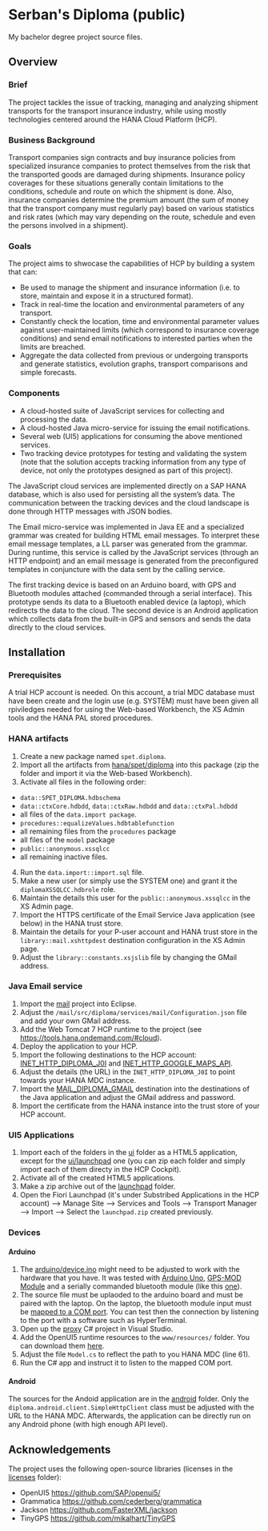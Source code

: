 # Serban's Diploma (public) 
My bachelor degree project source files.

## Overview
### Brief
The project tackles the issue of tracking, managing and analyzing shipment transports for the transport insurance industry, while using mostly technologies centered around the HANA Cloud Platform (HCP).

### Business Background
Transport companies sign contracts and buy insurance policies from specialized insurance companies to protect themselves from the risk that the transported goods are damaged during shipments. Insurance policy coverages for these situations generally contain limitations to the conditions, schedule and route on which the shipment is done. Also, insurance companies determine the premium amount (the sum of money that the transport company must regularly pay) based on various statistics and risk rates (which may vary depending on the route, schedule and even the persons involved in a shipment). 

### Goals
The project aims to shwocase the capabilities of HCP by building a system that can:
+	Be used to manage the shipment and insurance information (i.e. to store, maintain and expose it in a structured format).
+	Track in real-time the location and environmental parameters of any transport.
+	Constantly check the location, time and environmental parameter values against user-maintained limits (which correspond to insurance coverage conditions) and send email notifications to interested parties when the limits are breached.   
+	Aggregate the data collected from previous or undergoing transports and generate statistics, evolution graphs, transport comparisons and simple forecasts.

### Components
+ A cloud-hosted suite of JavaScript services for collecting and processing the data.
+ A cloud-hosted Java micro-service for issuing the email notifications.
+ Several web (UI5) applications for consuming the above mentioned services.
+ Two tracking device prototypes for testing and validating the system (note that the solution accepts tracking information from any type of device, not only the prototypes designed as part of this project).

The JavaScript cloud services are implemented directly on a SAP HANA database, which is also used for persisting all the system’s data. The communication between the tracking devices and the cloud landscape is done through HTTP messages with JSON bodies.

The Email micro-service was implemented in Java EE and a specialized grammar was created for building HTML email messages. To interpret these email message templates, a LL parser was generated from the grammar. During runtime, this service is called by the JavaScript services (through an HTTP endpoint) and an email message is generated from the preconfigured templates in conjuncture with the data sent by the calling service.

The first tracking device is based on an Arduino board, with GPS and Bluetooth modules attached (commanded through a serial interface). This prototype sends its data to a Bluetooth enabled device (a laptop), which redirects the data to the cloud. The second device is an Android application which collects data from the built-in GPS and sensors and sends the data directly to the cloud services.

## Installation
### Prerequisites
A trial HCP account is needed. On this account, a trial MDC database must have been create and the login use (e.g. SYSTEM) must have been given all rpiviledges needed for using the Web-based Workbench, the XS Admin tools and the HANA PAL stored procedures.

### HANA artifacts
1. Create a new package named `spet.diploma`.
2. Import all the artifacts from [hana/spet/diploma](./hana/spet/diploma) into this package (zip the folder and import it via the Web-based Workbench).
3. Activate all files in the following order:
  * `data::SPET_DIPLOMA.hdbschema`
  * `data::ctxCore.hdbdd`, `data::ctxRaw.hdbdd` and `data::ctxPal.hdbdd`
  * all files of the `data.import package`.
  * `procedures::equalizeValues.hdbtablefunction`
  * all remaining files from the `procedures` package
  * all files of the `model` package
  * `public::anonymous.xssqlcc`
  * all remaining inactive files.
4. Run the `data.import::import.sql` file.
5. Make a new user (or simply use the SYSTEM one) and grant it the `diplomaXSSQLCC.hdbrole` role.
6. Maintain the details this user for the `public::anonymous.xssqlcc` in the XS Admin page.
7. Import the HTTPS certificate of the Email Service Java application (see below) in the HANA trust store.
8. Maintain the details for your P-user account and HANA trust store in the `library::mail.xshttpdest` destination configuration in the XS Admin page.
9. Adjust the `library::constants.xsjslib` file by changing the GMail address.

### Java Email service
1. Import the [mail](./mail/) project into Eclipse.
2. Adjust the `/mail/src/diploma/services/mail/Configuration.json` file and add your own GMail address.
3. Add the Web Tomcat 7 HCP runtime to the project (see <https://tools.hana.ondemand.com/#cloud>).
4. Deploy the application to your HCP.
5. Import the following destinations to the HCP account: [INET_HTTP_DIPLOMA_J0I](./dest/INET_HTTP_DIPLOMA_J0I.txt) and [INET_HTTP_GOOGLE_MAPS_API](./dest/INET_HTTP_GOOGLE_MAPS_API.txt). 
6. Adjust the details (the URL) in the `INET_HTTP_DIPLOMA_J0I` to point towards your HANA MDC instance.
7. Import the [MAIL_DIPLOMA_GMAIL](./dest/MAIL_DIPLOMA_GMAIL.txt) destination into the destinations of the Java application and adjust the GMail address and password.
8. Import the certificate from the HANA instance into the trust store of your HCP account.

### UI5 Applications
1. Import each of the folders in the [ui](./ui/) folder as a HTML5 application, except for the [ui/launchpad](./ui/launchpad/) one (you can zip each folder and simply import each of them directy in the HCP Cockpit). 
2. Activate all of the created HTML5 applications.
3. Make a zip archive out of the [launchpad](./ui/launchpad/) folder.
4. Open the Fiori Launchpad (it's under Substribed Applications in the HCP account) --> Manage Site --> Services and Tools --> Transport Manager --> Import --> Select the `launchpad.zip` created previously.

### Devices
#### Arduino
1. The [arduino/device.ino](./arduino/device.ino) might need to be adjusted to work with the hardware that you have. It was tested with [Arduino Uno](https://www.arduino.cc/en/Main/ArduinoBoardUno), [GPS-MOD Module](https://www.robofun.ro/mod-gps) and a serially commanded bluetooth module (like this [one](http://www.ebay.de/itm/like/401051947373?lpid=106&chn=ps&ul_noapp=true)). 
2. The source file must be uplaoded to the arduino board and must be paired with the laptop. On the laptop, the bluetooth module input must be [mapped to a COM port](http://www.verizonwireless.com/support/knowledge-base-20605/). You can test then the connection by listening to the port with a software such as HyperTerminal. 
3. Open up the [proxy](./proxy/) C# project in Visual Studio.
4. Add the OpenUI5 runtime resources to the `www/resources/` folder. You can download them [here](http://openui5.org/download.html).
5. Adjust the file `Model.cs` to reflect the path to you HANA MDC (line 61).
6. Run the C# app and instruct it to listen to the mapped COM port.

#### Android
The sources for the Andoid application are in the [android](./android/) folder. Only the `diploma.android.client.SimpleHttpClient` class must be adjusted with the URL to the HANA MDC. Afterwards, the application can be directly run on any Android phone (with high enough API level).

## Acknowledgements
The project uses the following open-source libraries (licenses in the [licenses](./licenses/) folder):
+ OpenUI5 https://github.com/SAP/openui5/
+ Grammatica https://github.com/cederberg/grammatica
+ Jackson https://github.com/FasterXML/jackson
+ TinyGPS https://github.com/mikalhart/TinyGPS